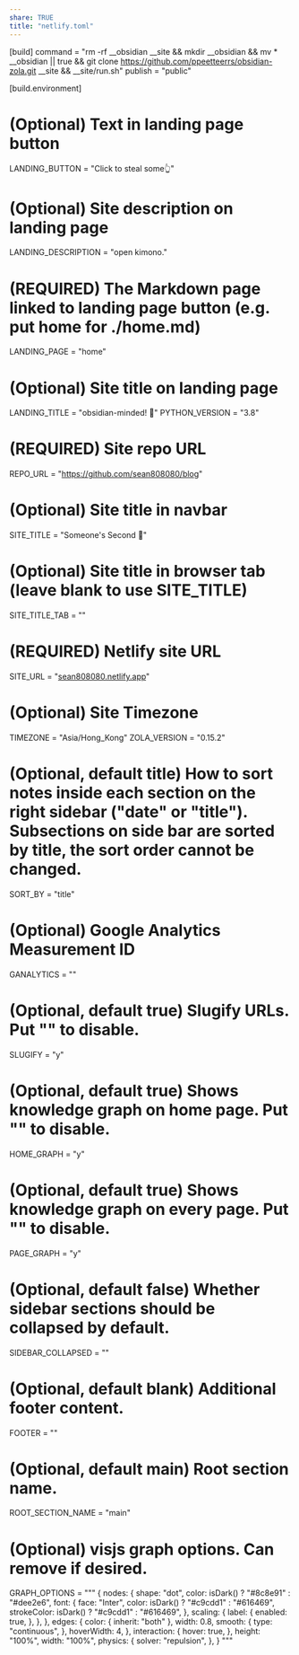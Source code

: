 ```yaml
---
share: TRUE
title: "netlify.toml"
---
```

[build]
command = "rm -rf __obsidian __site && mkdir __obsidian && mv * __obsidian || true && git clone https://github.com/ppeetteerrs/obsidian-zola.git __site && __site/run.sh"
publish = "public"

[build.environment]
# (Optional) Text in landing page button
LANDING_BUTTON = "Click to steal some👆"
# (Optional) Site description on landing page
LANDING_DESCRIPTION = "open kimono."
# (REQUIRED) The Markdown page linked to landing page button (e.g. put home for ./home.md)
LANDING_PAGE = "home"
# (Optional) Site title on landing page
LANDING_TITLE = "obsidian-minded! 💖"
PYTHON_VERSION = "3.8"
# (REQUIRED) Site repo URL
REPO_URL = "https://github.com/sean808080/blog"
# (Optional) Site title in navbar
SITE_TITLE = "Someone's Second 🧠"
# (Optional) Site title in browser tab (leave blank to use SITE_TITLE)
SITE_TITLE_TAB = ""
# (REQUIRED) Netlify site URL
SITE_URL = "[sean808080.netlify.app](https://sean808080.netlify.app/)"
# (Optional) Site Timezone
TIMEZONE = "Asia/Hong_Kong"
ZOLA_VERSION = "0.15.2"
# (Optional, default title) How to sort notes inside each section on the right sidebar ("date" or "title"). Subsections on side bar are sorted by title, the sort order cannot be changed.
SORT_BY = "title"
# (Optional) Google Analytics Measurement ID
GANALYTICS = ""
# (Optional, default true) Slugify URLs. Put "" to disable.
SLUGIFY = "y"
# (Optional, default true) Shows knowledge graph on home page. Put "" to disable.
HOME_GRAPH = "y"
# (Optional, default true) Shows knowledge graph on every page. Put "" to disable.
PAGE_GRAPH = "y"
# (Optional, default false) Whether sidebar sections should be collapsed by default.
SIDEBAR_COLLAPSED = ""
# (Optional, default blank) Additional footer content.
FOOTER = ""
# (Optional, default main) Root section name.
ROOT_SECTION_NAME = "main"
# (Optional) visjs graph options. Can remove if desired.
GRAPH_OPTIONS = """
        {
        	nodes: {
        		shape: "dot",
        		color: isDark() ? "#8c8e91" : "#dee2e6",
        		font: {
        			face: "Inter",
        			color: isDark() ? "#c9cdd1" : "#616469",
        			strokeColor: isDark() ? "#c9cdd1" : "#616469",
        		},
        		scaling: {
        			label: {
        				enabled: true,
        			},
        		},
        	},
        	edges: {
        		color: { inherit: "both" },
        		width: 0.8,
        		smooth: {
        			type: "continuous",
        		},
        		hoverWidth: 4,
        	},
        	interaction: {
        		hover: true,
        	},
        	height: "100%",
        	width: "100%",
        	physics: {
        		solver: "repulsion",
        	},
        }
        """